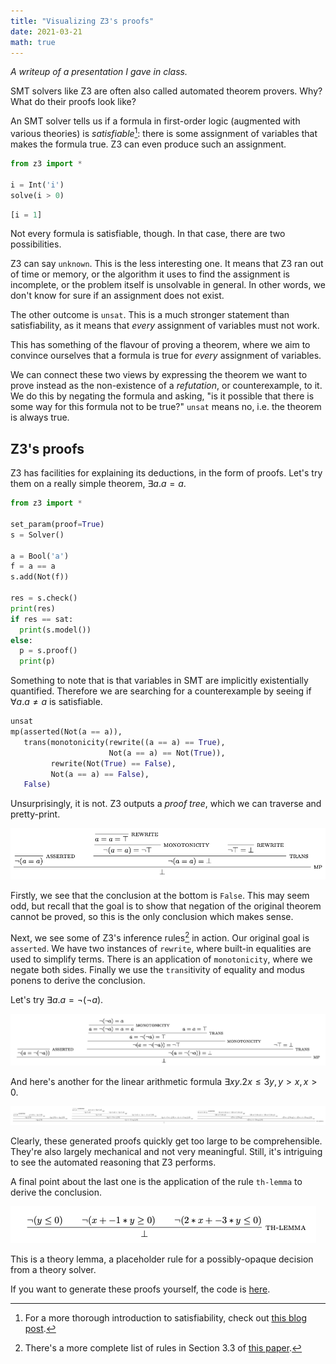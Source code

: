```yaml
---
title: "Visualizing Z3's proofs"
date: 2021-03-21
math: true
---
```


_A writeup of a presentation I gave in class._

SMT solvers like Z3 are often also called automated theorem provers. Why? What do their proofs look like?

An SMT solver tells us if a formula in first-order logic (augmented with various theories) is _satisfiable_[^1]: there is some assignment of variables that makes the formula true. Z3 can even produce such an assignment.

```python
from z3 import *

i = Int('i')
solve(i > 0)
```

```python
[i = 1]
```

Not every formula is satisfiable, though. In that case, there are two possibilities.

Z3 can say `unknown`. This is the less interesting one. It means that Z3 ran out of time or memory, or the algorithm it uses to find the assignment is incomplete, or the problem itself is unsolvable in general. In other words, we don't know for sure if an assignment does not exist.

<!-- https://stackoverflow.com/questions/11197344/z3-produces-unknown-for-assertions-without-quantifiers -->

The other outcome is `unsat`.
This is a much stronger statement than satisfiability, as it means that _every_ assignment of variables must not work.

This has something of the flavour of proving a theorem, where we aim to convince ourselves that a formula is true for _every_ assignment of variables.

We can connect these two views by expressing the theorem we want to prove instead as the non-existence of a _refutation_, or counterexample, to it.
We do this by negating the formula and asking, "is it possible that there is some way for this formula not to be true?"
`unsat` means no, i.e. the theorem is always true.

## Z3's proofs

Z3 has facilities for explaining its deductions, in the form of proofs.
Let's try them on a really simple theorem, $\exists a. a = a$.

<!-- https://stackoverflow.com/questions/49874498/can-i-replay-a-proof-in-z3 -->

```python
from z3 import *

set_param(proof=True)
s = Solver()

a = Bool('a')
f = a == a
s.add(Not(f))

res = s.check()
print(res)
if res == sat:
  print(s.model())
else:
  p = s.proof()
  print(p)
```

Something to note that is that variables in SMT are implicitly existentially quantified. Therefore we are searching for a counterexample by seeing if $\forall a. a \neq a$ is satisfiable.

```python
unsat
mp(asserted(Not(a == a)),
   trans(monotonicity(rewrite((a == a) == True),
                      Not(a == a) == Not(True)),
         rewrite(Not(True) == False),
         Not(a == a) == False),
   False)
```

Unsurprisingly, it is not.
Z3 outputs a _proof tree_, which we can traverse and pretty-print.

<img class="theme-affected" alt="first pretty-printed proof tree" src="./tree1.png"></img>

Firstly, we see that the conclusion at the bottom is `False`.
This may seem odd, but recall that the goal is to show that negation of the original theorem cannot be proved, so this is the only conclusion which makes sense.

Next, we see some of Z3's inference rules[^2] in action.
Our original goal is `asserted`.
We have two instances of `rewrite`, where built-in equalities are used to simplify terms.
There is an application of `monotonicity`, where we negate both sides.
Finally we use the `trans`itivity of equality and modus ponens to derive the conclusion.

Let's try $\exists a. a = \neg (\neg a)$.

<img class="theme-affected" alt="another proof tree" src="./tree2.png"></img>

And here's another for the linear arithmetic formula $\exists x y. 2 x \leq 3 y, y > x, x > 0$.

<img class="theme-affected" alt="linear arithmetic formula proof, overwhelming detail" src="./lia.png"></img>

Clearly, these generated proofs quickly get too large to be comprehensible.
They're also largely mechanical and not very meaningful.
Still, it's intriguing to see the automated reasoning that Z3 performs.

A final point about the last one is the application of the rule `th-lemma` to derive the conclusion.

<img class="theme-affected" alt="theory lemma" src="./theorylemma.png"></img>

This is a theory lemma, a placeholder rule for a possibly-opaque decision from a theory solver.

If you want to generate these proofs yourself, the code is [here](https://gist.github.com/dariusf/1fbb17816bea7417e4a104d58d2053d8).

[^1]: For a more thorough introduction to satisfiability, check out [this blog post](https://homes.cs.washington.edu/~emina/blog/2017-06-23-a-primer-on-sat.html#satisfiability-and-validity).
[^2]: There's a more complete list of rules in Section 3.3 of [this paper](https://www21.in.tum.de/~boehmes/proofrec.pdf).
